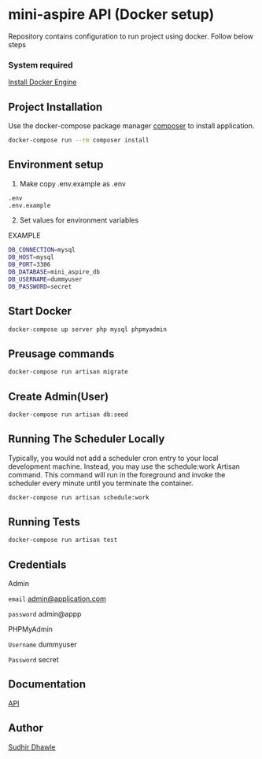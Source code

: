 # mini-aspire API (Docker setup)

Repository contains configuration to run project using docker.
Follow below steps

### System required

[Install Docker Engine](https://docs.docker.com/engine/install/)

## Project Installation

Use the docker-compose package manager [composer]() to install application.

```bash
docker-compose run --rm composer install
```

## Environment setup

1. Make copy .env.example as .env

```bash
.env
.env.example
```

2. Set values for environment variables

EXAMPLE

```bash
DB_CONNECTION=mysql
DB_HOST=mysql
DB_PORT=3306
DB_DATABASE=mini_aspire_db
DB_USERNAME=dummyuser
DB_PASSWORD=secret
```

## Start Docker

```bash
docker-compose up server php mysql phpmyadmin
```

## Preusage commands

```bash
docker-compose run artisan migrate
```

## Create Admin(User)

```bash
docker-compose run artisan db:seed
```

## Running The Scheduler Locally

Typically, you would not add a scheduler cron entry to your local development machine. Instead, you may use the schedule:work Artisan command. This command will run in the foreground and invoke the scheduler every minute until you terminate the container.

```bash
docker-compose run artisan schedule:work
```

## Running Tests

```bash
docker-compose run artisan test
```

## Credentials

Admin

`email` admin@application.com

`password` admin@appp

PHPMyAdmin

`Username` dummyuser

`Password` secret

## Documentation

[API](https://documenter.getpostman.com/view/998100/2s93m8xKp3)

## Author

[Sudhir Dhawle](https://www.linkedin.com/in/sudhirdhawle/)

